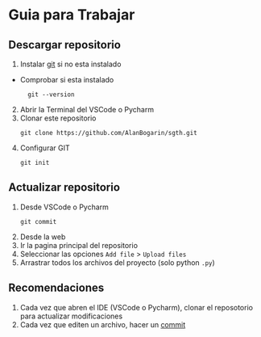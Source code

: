 # Guia para Trabajar

## Descargar repositorio
1. Instalar [git](https://git-scm.com/downloads) si no esta instalado
  - Comprobar si esta instalado
    ```
      git --version
    ```
2. Abrir la Terminal del VSCode o Pycharm
3. Clonar este repositorio
    ```
    git clone https://github.com/AlanBogarin/sgth.git
    ```
4. Configurar GIT
     ```
     git init
     ```

## Actualizar repositorio
1. Desde VSCode o Pycharm
   ```
   git commit
   ```
2. Desde la web
  1. Ir la pagina principal del repositorio
  2. Seleccionar las opciones `Add file` > `Upload files`
  3. Arrastrar todos los archivos del proyecto (solo python `.py`)

## Recomendaciones
1. Cada vez que abren el IDE (VSCode o Pycharm), clonar el reposotorio para actualizar modificaciones
2. Cada vez que editen un archivo, hacer un [commit](#actualizar-repositorio)
